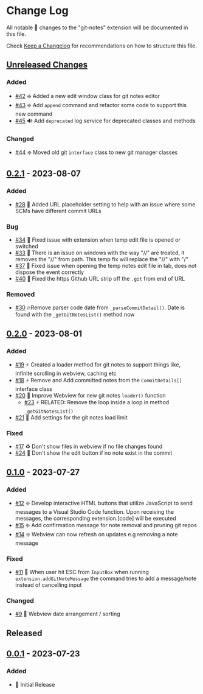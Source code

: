 # Change Log

All notable 🔖 changes to the "git-notes" extension will be documented in this file.

Check [Keep a Changelog](http://keepachangelog.com/) for recommendations on how to structure this file.

## [Unreleased Changes]

### Added

- [#42](https://github.com/jrosco/vscode-git-notes/pull/42) ❇️ Added a new edit window class for git notes editor
- [#43](https://github.com/jrosco/vscode-git-notes/pull/43) ❇️ Add `append` command and refactor some code to support this new command
- [#45](https://github.com/jrosco/vscode-git-notes/pull/45) 🔊 Add `deprecated` log service for deprecated classes and methods

### Changed

- [#44](https://github.com/jrosco/vscode-git-notes/pull/44) ❇️ Moved old git `interface` class to new git manager classes


## [0.2.1] - 2023-08-07

### Added

- [#28](https://github.com/jrosco/vscode-git-notes/pull/28) 🍺 Added URL placeholder setting to help with an issue where some SCMs have different commit URLs

### Bug

- [#34](https://github.com/jrosco/vscode-git-notes/pull/34) 🐛 Fixed issue with extension when temp edit file is opened or switched
- [#33](https://github.com/jrosco/vscode-git-notes/pull/33) 🐛 There is an issue on windows with the way "//" are treated, it removes the "//" from path. This temp fix will replace the "//" with "/"
- [#37](https://github.com/jrosco/vscode-git-notes/pull/37) 🐛 Fixed issue when opening the temp notes edit file in tab, does not dispose the event correctly
- [#40](https://github.com/jrosco/vscode-git-notes/pull/40) 🐛 Fixed the https Github URL strip off the `.git` from end of URL

### Removed

- [#30](https://github.com/jrosco/vscode-git-notes/pull/30) 🔥Remove parser code date from `_parseCommitDetail()`. Date is found with the `_getGitNotesList()` method now

## [0.2.0] - 2023-08-01

### Added

- [#19](https://github.com/jrosco/vscode-git-notes/pull/19) ⚡ Created a loader method for git notes to support things like, infinite scrolling in webview, caching etc
- [#18](https://github.com/jrosco/vscode-git-notes/pull/18) ⚡ Remove and Add committed notes from the `CommitDetails[]` interface class
- [#20](https://github.com/jrosco/vscode-git-notes/pull/20) 💄 Improve Webview for new git notes `loader()` function
  - [#23](https://github.com/jrosco/vscode-git-notes/pull/23) ⚡ RELATED: Remove the loop inside a loop in method `_getGitNotesList()`
- [#21](https://github.com/jrosco/vscode-git-notes/pull/21) 🍻 Add settings for the git notes load limit
  
### Fixed

- [#17](https://github.com/jrosco/vscode-git-notes/pull/17) ♻️ Don't show files in webview if no file changes found
- [#24](https://github.com/jrosco/vscode-git-notes/pull/24) 🐛 Don't show the edit button if no note exist in the commit

## [0.1.0] - 2023-07-27

### Added

- [#12](https://github.com/jrosco/vscode-git-notes/pull/12) ❇️ Develop interactive HTML buttons that utilize JavaScript to send messages to a Visual Studio Code function. Upon receiving the messages, the corresponding extension.[code] will be executed
- [#15](https://github.com/jrosco/vscode-git-notes/pull/15) ❇️ Add confirmation message for note removal and pruning git repos
- [#14](https://github.com/jrosco/vscode-git-notes/pull/14) ❇️ Webview can now refresh on updates e.g removing a note message

### Fixed

- [#11](https://github.com/jrosco/vscode-git-notes/pull/11) 🐛 When user hit ESC from `InputBox` when running `extension.addGitNoteMessage` the command tries to add a message/note instead of cancelling input

### Changed

- [#9](https://github.com/jrosco/vscode-git-notes/pull/9) 🍻 Webview date arrangement / sorting

## Released

## [0.0.1] - 2023-07-23

### Added

- 🔖 Initial Release

[Unreleased Changes]: https://github.com/jrosco/vscode-git-notes/compare/master...develop

[0.0.1]: https://github.com/jrosco/vscode-git-notes/compare/a9fdfb1...0.0.1
[0.1.0]: https://github.com/jrosco/vscode-git-notes/compare/0.0.1...0.1.0
[0.2.0]: https://github.com/jrosco/vscode-git-notes/compare/0.1.0...0.2.0
[0.2.1]: https://github.com/jrosco/vscode-git-notes/compare/0.2.0...0.2.1
